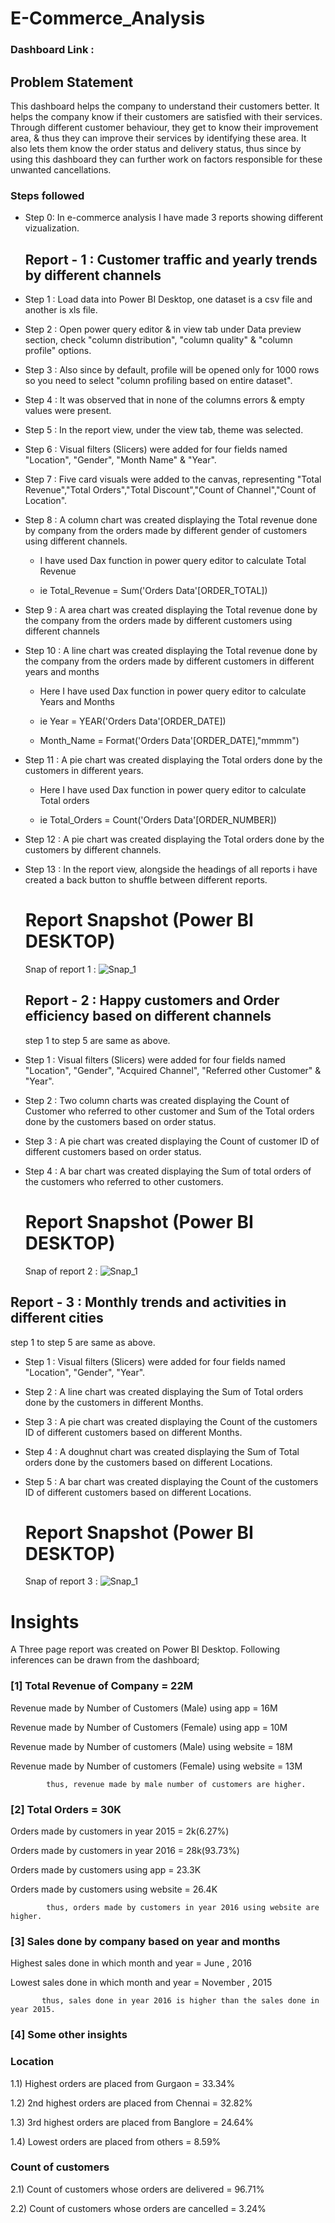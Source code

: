 # E-Commerce_Analysis

### Dashboard Link :

## Problem Statement

This dashboard helps the company to  understand their customers better. 
It helps the company know if their customers are satisfied with their services.
Through different customer behaviour, they get to know their improvement area, & thus they can improve their services by identifying these area.
It also lets them know the order status and delivery status, thus since by using this dashboard they can further work on factors responsible for these unwanted cancellations.

### Steps followed 
- Step 0: In e-commerce analysis I have made 3 reports showing different vizualization.

  ## Report - 1 : Customer traffic and yearly trends by different channels

- Step 1 : Load data into Power BI Desktop, one dataset is a csv file and another is xls file.
- Step 2 : Open power query editor & in view tab under Data preview section, check "column distribution", "column quality" & "column profile" options.
- Step 3 : Also since by default, profile will be opened only for 1000 rows so you need to select "column profiling based on entire dataset".
- Step 4 : It was observed that in none of the columns errors & empty values were present.
- Step 5 : In the report view, under the view tab, theme was selected.
- Step 6 : Visual filters (Slicers) were added for four fields named "Location", "Gender", "Month Name" & "Year".
- Step 7 : Five card visuals were added to the canvas, representing "Total Revenue","Total Orders","Total Discount","Count of Channel","Count of Location". 
- Step 8 : A column chart was created displaying the Total revenue done by company from the orders made by different gender of customers using different channels.

   - I have used Dax function in power query editor to calculate Total Revenue
     
   - ie Total_Revenue = Sum('Orders Data'[ORDER_TOTAL])
  
- Step 9 : A area chart was created displaying the Total revenue done by the company from the orders made by different customers using different channels 
- Step 10 : A line chart was created displaying the Total revenue done by the company from the orders made by different customers in different years and months

  - Here I have used Dax function in power query editor to calculate Years and Months
    
  - ie Year = YEAR('Orders Data'[ORDER_DATE])
  - Month_Name = Format('Orders Data'[ORDER_DATE],"mmmm")
  
- Step 11 : A pie chart was created displaying the Total orders done by the customers in different years.  

  - Here I have used Dax function in power query editor to calculate Total orders
    
  - ie Total_Orders = Count('Orders Data'[ORDER_NUMBER])
  
- Step 12 : A pie chart was created displaying the Total orders done by the customers by different channels.
- Step 13 : In the report view, alongside the headings of all reports i have created a back button to shuffle between different reports.
  
   # Report Snapshot (Power BI DESKTOP)
   Snap of report 1 : ![Snap_1]()

  ## Report - 2 : Happy customers and Order efficiency based on different channels
     step 1 to step 5 are same as above.
- Step 1 : Visual filters (Slicers) were added for four fields named "Location", "Gender", "Acquired Channel", "Referred other Customer" & "Year".
- Step 2 : Two column charts was created displaying the Count of Customer who referred to other customer and Sum of the Total orders done by the customers based on order status.
- Step 3 : A pie chart was created displaying the Count of customer ID of different customers based on order status.  
- Step 4 : A bar chart was created displaying the Sum of total orders of the customers who referred to other customers.

  # Report Snapshot (Power BI DESKTOP)
  Snap of report 2 : ![Snap_1]()

 ## Report - 3 : Monthly trends and activities in different cities 
   step 1 to step 5 are same as above.
- Step 1 : Visual filters (Slicers) were added for four fields named "Location", "Gender", "Year".
- Step 2 : A line chart was created displaying the Sum of Total orders done by the customers in different Months.
- Step 3 : A pie chart was created displaying the Count of the customers ID of different customers based on different Months.
- Step 4 : A doughnut chart was created displaying the Sum of Total orders done by the customers based on different Locations.
- Step 5 : A bar chart was created displaying the Count of the customers ID of different customers based on different Locations.

  # Report Snapshot (Power BI DESKTOP)
  Snap of report 3 : ![Snap_1]()

# Insights

A Three page report was created on Power BI Desktop.
Following inferences can be drawn from the dashboard;

### [1] Total Revenue of Company  = 22M

   Revenue made by Number of Customers (Male) using app  = 16M

   Revenue made by Number of Customers (Female) using app = 10M

   Revenue made by Number of customers (Male) using website = 18M

   Revenue made by Number of customers (Female) using website = 13M
         
            thus, revenue made by male number of customers are higher.
           
### [2] Total Orders = 30K
     
   Orders made by customers in year 2015  = 2k(6.27%)

   Orders made by customers in year 2016  = 28k(93.73%)

   Orders made by customers using app =  23.3K

   Orders made by customers using website = 26.4K 

            thus, orders made by customers in year 2016 using website are higher.
            
### [3] Sales done by company based on year and months
  
  Highest sales done in which month and year = June , 2016
 
  Lowest sales done in which month and year = November , 2015
      
           thus, sales done in year 2016 is higher than the sales done in year 2015.

 ### [4] Some other insights
 
 ### Location
 
 1.1) Highest orders are placed from Gurgaon = 33.34%
 
 1.2) 2nd highest orders are placed from Chennai = 32.82%
 
 1.3) 3rd highest orders are placed from Banglore = 24.64%

 1.4) Lowest orders are placed from others = 8.59%
         
### Count of customers 

 2.1) Count of customers whose orders are delivered = 96.71%

 2.2) Count of customers whose orders are cancelled = 3.24%
